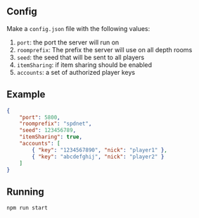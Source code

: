 ## Config

Make a `config.json` file with the following values:
1. `port`: the port the server will run on
2. `roomprefix`: The prefix the server will use on all depth rooms
3. `seed`: the seed that will be sent to all players
4. `itemSharing`: if item sharing should be enabled
5. `accounts`: a set of authorized player keys

## Example

```json
{
	"port": 5800,
	"roomprefix": "spdnet",
	"seed": 123456789,
	"itemSharing": true,
	"accounts": [
		{ "key": "1234567890", "nick": "player1" },
		{ "key": "abcdefghij", "nick": "player2" }
	]
}
  ```

## Running

`npm run start`
